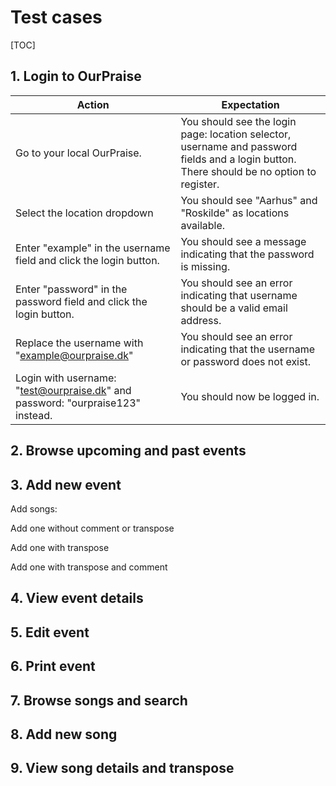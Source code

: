 # Test cases

[TOC]



## 1. Login to OurPraise

| Action                                                       | Expectation                                                  |
| ------------------------------------------------------------ | ------------------------------------------------------------ |
| Go to your local OurPraise.                                  | You should see the login page: location selector, username and password fields and a login button. There should be no option to register. |
| Select the location dropdown                                 | You should see "Aarhus" and "Roskilde" as locations available. |
| Enter "example" in the username field and click the login button. | You should see a message indicating that the password is missing. |
| Enter "password" in the password field and click the login button. | You should see an error indicating that username should be a valid email address. |
| Replace the username with "example@ourpraise.dk"             | You should see an error indicating that the username or password does not exist. |
| Login with username: "test@ourpraise.dk" and password: "ourpraise123" instead. | You should now be logged in.                                 |



## 2. Browse upcoming and past events

## 3. Add new event



Add songs:

Add one without comment or transpose

Add one with transpose

Add one with transpose and comment

## 4. View event details

## 5. Edit event

## 6. Print event

## 7. Browse songs and search

## 8. Add new song

## 9. View song details and transpose

